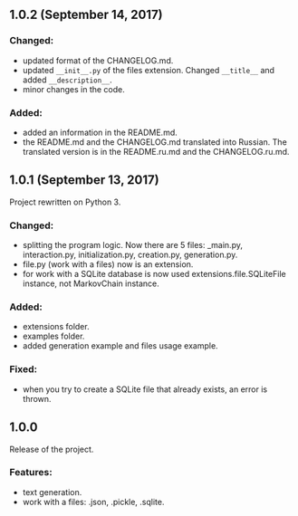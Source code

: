 ## 1.0.2 (September 14, 2017)
### Changed:
  - updated format of the CHANGELOG.md.
  - updated ``__init__.py`` of the files extension. Changed ``__title__`` and added ``__description__``.
  - minor changes in the code.

### Added:
  - added an information in the README.md.
  - the README.md and the CHANGELOG.md translated into Russian. The translated version is in the README.ru.md and the CHANGELOG.ru.md.


## 1.0.1 (September 13, 2017)
Project rewritten on Python 3.

### Changed:
  - splitting the program logic. Now there are 5 files: _main.py, interaction.py, initialization.py, creation.py, generation.py.
  - file.py (work with a files) now is an extension.
  - for work with a SQLite database is now used extensions.file.SQLiteFile instance, not MarkovChain instance.

### Added:
  - extensions folder.
  - examples folder.
  - added generation example and files usage example.

### Fixed:
  - when you try to create a SQLite file that already exists, an error is thrown.


## 1.0.0
Release of the project.

### Features:
  - text generation.
  - work with a files: .json, .pickle, .sqlite.
